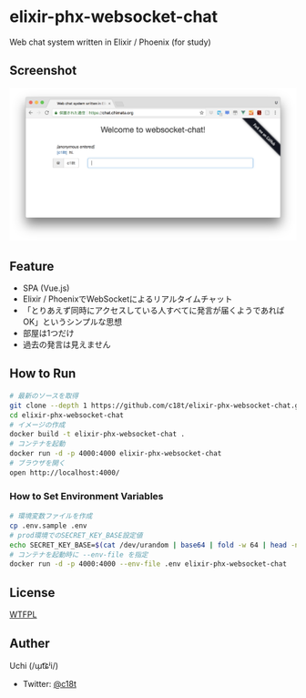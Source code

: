 # elixir-phx-websocket-chat
Web chat system written in Elixir / Phoenix (for study)

## Screenshot
![](./doc/screenshot.png)

## Feature
- SPA (Vue.js)
- Elixir / PhoenixでWebSocketによるリアルタイムチャット
- 「とりあえず同時にアクセスしている人すべてに発言が届くようであればOK」というシンプルな思想
- 部屋は1つだけ
- 過去の発言は見えません

## How to Run
```sh
# 最新のソースを取得
git clone --depth 1 https://github.com/c18t/elixir-phx-websocket-chat.git
cd elixir-phx-websocket-chat
# イメージの作成
docker build -t elixir-phx-websocket-chat .
# コンテナを起動
docker run -d -p 4000:4000 elixir-phx-websocket-chat
# ブラウザを開く
open http://localhost:4000/
```

### How to Set Environment Variables
```sh
# 環境変数ファイルを作成
cp .env.sample .env
# prod環境でのSECRET_KEY_BASE設定値
echo SECRET_KEY_BASE=$(cat /dev/urandom | base64 | fold -w 64 | head -n 1) >> .env
# コンテナを起動時に --env-file を指定
docker run -d -p 4000:4000 --env-file .env elixir-phx-websocket-chat
```

## License
[WTFPL](./LICENSE)

## Auther
Uchi (/ɯ̹t͡ɕʲi/)
  - Twitter: [@c18t](https://twitter.com/c18t)
